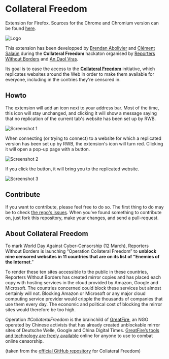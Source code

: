# Collateral Freedom
Extension for Firefox. Sources for the Chrome and Chromium version can be found [here](https://github.com/babolivier/collateral-freedom).

![Logo](https://12mars.rsf.org/2015-en/wp-content/uploads/sites/12/2015/05/cropped-CollateralFreedom_logo_sans-baseline-01.png)

This extension has been developped by [Brendan Abolivier](https://github.com/babolivier) and [Clément Salaün](https://github.com/altitude)
during the **Collateral Freedom** hackaton organised by [Reporters Without Borders](https://en.rsf.org/) and [An Daol Vras](http://lacantine-brest.net/).

Its goal is to ease the access to the [**Collateral Freedom**](https://rsf.org/collateral-freedom) initiative, which replicates websites around the Web in order to make them available
for everyone, including in the contries they're censored in.

## Howto

The extension will add an icon next to your address bar. Most of the time, this icon will stay unchanged, and clicking it will show
a message saying that no replication of the current tab's website has been set up by RWB.

![Screenshot 1](https://raw.githubusercontent.com/babolivier/collateral-freedom/master/screenshots/firefox/sc1.png)

When connecting (or trying to connect) to a website for which a replicated version has been set up by RWB, the extension's icon will turn
red. Clicking it will open a pop-up page with a button.

![Screenshot 2](https://raw.githubusercontent.com/babolivier/collateral-freedom/master/screenshots/firefox/sc2.png)

If you click the button, it will bring you to the replicated website.

![Screenshot 3](https://raw.githubusercontent.com/babolivier/collateral-freedom/master/screenshots/firefox/sc3.png)

## Contribute

If you want to contribute, please feel free to do so. The first thing to do may be to check [the repo's issues](https://github.com/babolivier/collateral-freedom/issues).
When you've found something to contribute on, just fork this repository, make your changes, and send a pull-request.

## About Collateral Freedom

To mark World Day Against Cyber-Censorship (12 March), Reporters Without Borders is launching “Operation Collateral Freedom” to **unblock nine censored websites in 11 countries that are on its list of “Enemies of the Internet**.”

To render these ten sites accessible to the public in these countries, Reporters Without Borders has created mirror copies and has placed each copy with hosting services in the cloud provided by Amazon, Google and Microsoft. The countries concerned could block these services but almost certainly will not. Blocking Amazon or Microsoft or any major cloud computing service provider would cripple the thousands of companies that use them every day. The economic and political cost of blocking the mirror sites would therefore be too high.

Operation *#CollateralFreedom* is the brainchild of [GreatFire](https://zh.greatfire.org/), an NGO operated by Chinese activists that has already created unblockable mirror sites of Deutsche Welle, Google and China Digital Times. [GreatFire’s tools and technology are freely available](https://github.com/greatfire/wiki/wiki) online for anyone to use to combat online censorship.

(taken from the [official GitHub repository](https://github.com/RSF-RWB/collateralfreedom) for Collateral Freedom)

